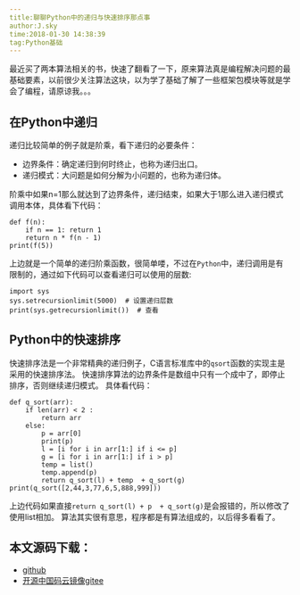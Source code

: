 ```yaml
---
title:聊聊Python中的递归与快速排序那点事
author:J.sky
time:2018-01-30 14:38:39
tag:Python基础
---
```


最近买了两本算法相关的书，快速了翻看了一下，原来算法真是编程解决问题的最基础要素，以前很少关注算法这块，以为学了基础了解了一些框架包模块等就是学会了编程，请原谅我。。。

## 在Python中递归

递归比较简单的例子就是阶乘，看下递归的必要条件：

+ 边界条件：确定递归到何时终止，也称为递归出口。
+ 递归模式：大问题是如何分解为小问题的，也称为递归体。

阶乘中如果n=1那么就达到了边界条件，递归结束，如果大于1那么进入递归模式调用本体，具体看下代码：

    def f(n):
        if n == 1: return 1
        return n * f(n - 1)
    print(f(5))


上边就是一个简单的递归阶乘函数，很简单喽，不过在`Python`中，递归调用是有限制的，通过如下代码可以查看递归可以使用的层数:

    import sys
    sys.setrecursionlimit(5000)  # 设置递归层数
    print(sys.getrecursionlimit())  # 查看


## Python中的快速排序

快速排序法是一个非常精典的递归例子，C语言标准库中的`qsort`函数的实现主是采用的快速排序法。
快速排序算法的边界条件是数组中只有一个成中了，即停止排序，否则继续递归模式。
具体看代码：

    def q_sort(arr):
        if len(arr) < 2 :
            return arr
        else:
            p = arr[0]
            print(p)
            l = [i for i in arr[1:] if i <= p]
            g = [i for i in arr[1:] if i > p]
            temp = list()
            temp.append(p)
            return q_sort(l) + temp  + q_sort(g)
    print(q_sort([2,44,3,77,6,5,888,999]))


上边代码如果直接`return q_sort(l) + p  + q_sort(g)`是会报错的，所以修改了使用list相加。
算法其实很有意思，程序都是有算法组成的，以后得多看看了。

## 本文源码下载：

+ [github](https://github.com/bosichong/17python.com/)
+ [开源中国码云镜像gitee](https://gitee.com/J_Sky/17python.com/)